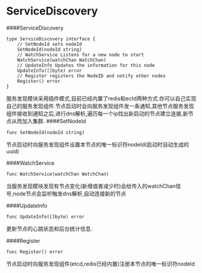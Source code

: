 
# ServiceDiscovery

####ServiceDiscovery
```
type ServiceDiscovery interface {
	// SetNodeId sets nodeId
	SetNodeId(nodeId string)
	// WatchService Listens for a new node to start
	WatchService(watchChan WatchChan)
	// UpdateInfo Updates the information for this node
	UpdateInfo([]byte) error
	// Register registers the NodeID and notify other nodes
	Register() error
}
```
服务发现模块采用插件模式,目前已经内置了redis和ectd两种方式.你可以自己实现自己的服务发现组件.节点启动时会向服务发现组件发一条通知,其他节点服务发现组件接收到通知之后,进行dns解析,遍历每一个ip找出新启动的节点建立连接,新节点从而加入集群.
####SetNodeId
```
func SetNodeId(nodeId string)
```
节点启动时向服务发现组件设置本节点的唯一标识符nodeId(启动时自动生成的uuid)

####WatchService
```
func WatchService(watchChan WatchChan)
```
当服务发现模块发现有节点变化(新增或者减少时)会给传入的watchChan信号,node节点会监听触发dns解析,自动连接新的节点

####UpdateInfo
```
func UpdateInfo([]byte) error
```
更新节点的心跳状态和后台统计信息.

####Register
```
func Register() error
```
节点启动时向服务发现组件(etcd,redis已经内置)注册本节点的唯一标识符nodeId
